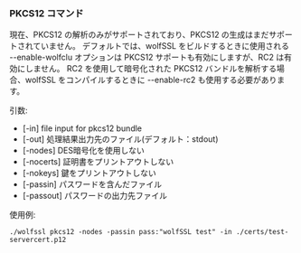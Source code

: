 ### PKCS12 コマンド
現在、PKCS12 の解析のみがサポートされており、PKCS12 の生成はまだサポートされていません。 デフォルトでは、wolfSSL をビルドするときに使用される --enable-wolfclu オプションは PKCS12 サポートも有効にしますが、RC2 は有効にしません。 RC2 を使用して暗号化された PKCS12 バンドルを解析する場合、wolfSSL をコンパイルするときに --enable-rc2 も使用する必要があります。

引数:

- [-in] file input for pkcs12 bundle
- [-out] 処理結果出力先のファイル(デフォルト：stdout)
- [-nodes] DES暗号化を使用しない
- [-nocerts] 証明書をプリントアウトしない
- [-nokeys] 鍵をプリントアウトしない
- [-passin] パスワードを含んだファイル
- [-passout] パスワードの出力先ファイル

使用例:

```
./wolfssl pkcs12 -nodes -passin pass:"wolfSSL test" -in ./certs/test-servercert.p12
```
